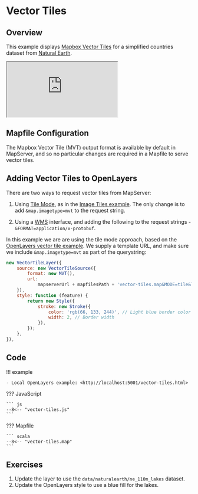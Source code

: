 # Vector Tiles

## Overview

This example displays [Mapbox Vector Tiles](https://mapserver.org/development/rfc/ms-rfc-119.html) for a simplified countries dataset from [Natural Earth](https://www.naturalearthdata.com/). 

<div class="map">
  <iframe src="https://geographika.github.io/getting-started-with-mapserver-demo/vector-tiles.html"></iframe>
</div>

## Mapfile Configuration

The Mapbox Vector Tile (MVT) output format is available by default in MapServer, and so no particular changes are required in a Mapfile to
serve vector tiles.

## Adding Vector Tiles to OpenLayers


There are two ways to request vector tiles from MapServer: 

1. Using [Tile Mode](https://mapserver.org/output/tile_mode.html), as in the [Image Tiles example](tiles.md). The only change is to add `&map.imagetype=mvt` to the request string.

2. Using a [WMS](wms.md) interface, and adding the following to the
request strings - `&FORMAT=application/x-protobuf`.

In this example we are are using the tile mode approach, based on the
[OpenLayers vector tile example](https://openlayers.org/workshop/en/vectortile/interact.html). We supply a template URL, and make sure we include `&map.imagetype=mvt` as part of the querystring:

```js
new VectorTileLayer({
    source: new VectorTileSource({
        format: new MVT(),
        url:
            mapserverUrl + mapfilesPath + 'vector-tiles.map&MODE=tile&TILE={x}+{y}+{z}&LAYERS=countries&map.imagetype=mvt',
    }),
    style: function (feature) {
        return new Style({
            stroke: new Stroke({
                color: 'rgb(66, 133, 244)', // Light blue border color
                width: 2, // Border width
            }),
        });
    },
}),
```

## Code

!!! example

    - Local OpenLayers example: <http://localhost:5001/vector-tiles.html>

??? JavaScript

    ``` js
    --8<-- "vector-tiles.js"
    ```

??? Mapfile

    ``` scala
    --8<-- "vector-tiles.map"
    ```

## Exercises

1. Update the layer to use the `data/naturalearth/ne_110m_lakes` dataset.
2. Update the OpenLayers style to use a blue fill for the lakes.






